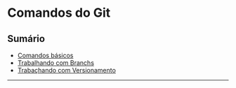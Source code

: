 # Comandos do Git

## Sumário

- [Comandos básicos](./basico_git.md)
- [Trabalhando com Branchs](./trabalhando_com_branchs.md)
- [Trabaçhando com Versionamento]()


---


